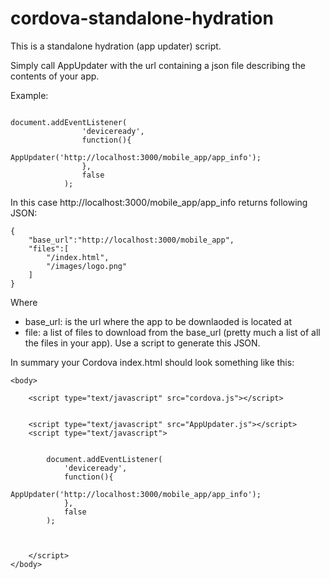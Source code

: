 cordova-standalone-hydration
============================

This is a standalone hydration (app updater) script.

Simply call AppUpdater with the url containing a json file describing the contents of your app.

Example:

```

document.addEventListener(
                'deviceready', 
                function(){
                    AppUpdater('http://localhost:3000/mobile_app/app_info');
                }, 
                false
            ); 

```

In this case http://localhost:3000/mobile_app/app_info returns following JSON:

```
{
	"base_url":"http://localhost:3000/mobile_app",
	"files":[
		"/index.html",
		"/images/logo.png"
	]
}
```

Where 
- base_url: is the url where the app to be downlaoded is located at
- file: a list of files to download from the base_url (pretty much a list of all the files in your app). Use a script to generate this JSON.

In summary your Cordova index.html should look something like this:



<html>
   
    <body>
       
        <script type="text/javascript" src="cordova.js"></script>
        
        
        <script type="text/javascript" src="AppUpdater.js"></script>
        <script type="text/javascript">
           

            document.addEventListener(
                'deviceready', 
                function(){
                    AppUpdater('http://localhost:3000/mobile_app/app_info');
                }, 
                false
            );

             

        </script>
    </body>
</html>

